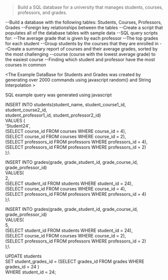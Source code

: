 >Build a SQL database for a university that manages students, courses, professors, and grades.

--Build a database with the following tables: Students, Courses, Professors, Grades
--Foreign key relationships between the tables
--Create a script that populates all of the database tables with sample data
--SQL query scripts for:
--The average grade that is given by each professor
--The top grades for each student
--Group students by the courses that they are enrolled in
--Create a summary report of courses and their average grades, sorted by the most challenging --course (course with the lowest average grade) to the easiest course
--Finding which student and professor have the most courses in common

<The Example DataBase for Students and Grades was created by generating over 2000 commands using javascript random() and String Interpolation >

SQL example query was generated using javascript

INSERT INTO students(student_name, student_course1_id, student_course2_id,\
student_professor1_id, student_professor2_id)\
VALUES (\
'Student24',\
(SELECT course_id FROM courses WHERE course_id = 4),\
(SELECT course_id FROM courses WHERE course_id = 2),\
(SELECT professors_id FROM professors WHERE professors_id = 4),\
(SELECT professors_id FROM professors WHERE professors_id = 2)\
);\


INSERT INTO grades(grade, grade_student_id, grade_course_id, grade_professor_id)\
VALUES(\
2,\
(SELECT student_id FROM students WHERE student_id = 24),\
(SELECT course_id FROM courses WHERE course_id = 4),\
(SELECT professors_id FROM professors WHERE professors_id = 4)\
);\


INSERT INTO grades(grade, grade_student_id, grade_course_id, grade_professor_id)\
VALUES(\
5,\
(SELECT student_id FROM students WHERE student_id = 24),\
(SELECT course_id FROM courses WHERE course_id = 2),\
(SELECT professors_id FROM professors WHERE professors_id = 2)\
);\


UPDATE students\
SET student_grades_id = (SELECT grades_id FROM grades WHERE grades_id = 24 )\
WHERE student_id = 24;